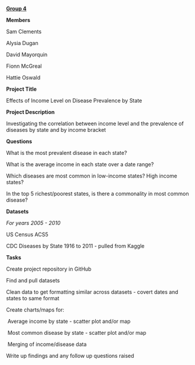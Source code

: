 <u>**Group 4**</u> 

**Members**

Sam Clements

Alysia Dugan

David Mayorquin

Fionn McGreal

Hattie Oswald



**Project Title**

Effects of Income Level on Disease Prevalence by State



**Project Description**

Investigating the correlation between income level and the prevalence of diseases by state and by income bracket



**Questions**

What is the most prevalent disease in each state?

What is the average income in each state over a date range?

Which diseases are most common in low-income states? High income states? 

In the top 5 richest/poorest states, is there a commonality in most common disease?



**Datasets**

*For years 2005 - 2010*

US Census ACS5 

CDC Diseases by State 1916 to 2011 - pulled from Kaggle



**Tasks**

Create project repository in GitHub

Find and pull datasets

Clean data to get formatting similar across datasets - covert dates and states to same format

Create charts/maps for:

​	Average income by state - scatter plot and/or map

​	Most common disease by state - scatter plot and/or map

​	Merging of income/disease data

Write up findings and any follow up questions raised

​	



